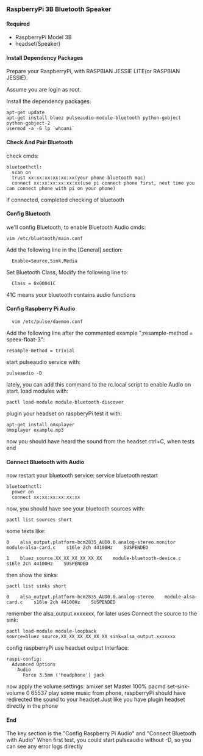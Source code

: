 ### RaspberryPi 3B Bluetooth Speaker

#### Required
  * RaspberryPi Model 3B
  * headset(Speaker)

#### Install Dependency Packages
  
  Prepare your RaspberryPi, with RASPBIAN JESSIE LITE(or RASPBIAN JESSIE). 
  
  Assume you are login as root.
  
  Install the dependency packages:
  	
    apt-get update
    apt-get install bluez pulseaudio-module-bluetooth python-gobject python-gobject-2
    usermod -a -G lp `whoami`
#### Check And Pair Bluetooth
  check cmds:
  
    bluetoothctl:
      scan on
      trust xx:xx:xx:xx:xx:xx(your phone bluetooth mac)
      connect xx:xx:xx:xx:xx:xx(use pi connect phone first, next time you can connect phone with pi on your phone)
  if connected, completed checking of bluetooth
#### Config Bluetooth
  we'll config Bluetooth, to enable Bluetooth Audio
  cmds:
  
    vim /etc/bluetooth/main.conf
    
  Add the following line in the [General] section:
  
      Enable=Source,Sink,Media
  Set Bluetooth Class, Modify the following line to:
      
      Class = 0x00041C
      
  41C means your bluetooth contains audio functions
#### Config Raspberry Pi Audio
  

	  vim /etc/pulse/daemon.conf

  
  Add the following line after the commented example ";resample-method = speex-float-3":
  
  	resample-method = trivial
  
  start pulseaudio service with:
    
    pulseaudio -D
  lately, you can add this command to the rc.local script to enable Audio on start.
  load modules with:
    
    pactl load-module module-bluetooth-discover
  plugin your headset on raspberyPi
  test it with:
    
    apt-get install omxplayer
    omxplayer example.mp3
  now you should have heard the sound from the headset
  ctrl+C, when tests end
#### Connect Bluetooth with Audio
  now restart your bluetooth service:
    service bluetooth restart
    
    bluetoothctl:
      power on
      connect xx:xx:xx:xx:xx:xx
  now, you should have see your bluetooth sources with:
    
    pactl list sources short
  some texts like:
  
  	0    alsa_output.platform-bcm2835_AUD0.0.analog-stereo.monitor    module-alsa-card.c    s16le 2ch 44100Hz    SUSPENDED
  
  	1    bluez_source.XX_XX_XX_XX_XX_XX    module-bluetooth-device.c    s16le 2ch 44100Hz    SUSPENDED
  then show the sinks:
    
    pactl list sinks short
  	
  	0    alsa_output.platform-bcm2835_AUD0.0.analog-stereo    module-alsa-card.c    s16le 2ch 44100Hz    SUSPENDED
  remember the alsa_output.xxxxxxx, for later uses
  Connect the source to the sink:
    
    pactl load-module module-loopback source=bluez_source.XX_XX_XX_XX_XX_XX sink=alsa_output.xxxxxxx
  config raspberryPi use headset output Interface:
    
    raspi-config:
      Advanced Options
      	Audio
      	  Force 3.5mm ('headphone') jack
  now apply the volume settings:
    amixer set Master 100%
    pacmd set-sink-volume 0 65537
  play some music from phone, raspberryPi should have redirected the sound to your headset.Just like you have plugin headset directly in the phone


#### End
  The key section is the "Config Raspberry Pi Audio" and "Connect Bluetooth with Audio"
  When first test, you could start pulseaudio without -D, so you can see any error logs directly
